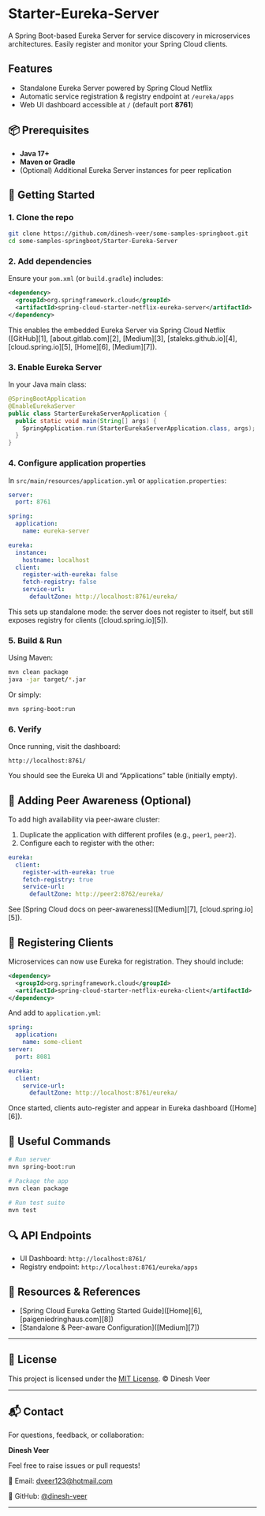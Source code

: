 
# Starter-Eureka-Server

A Spring Boot-based Eureka Server for service discovery in microservices architectures. Easily register and monitor your Spring Cloud clients.

## Features

- Standalone Eureka Server powered by Spring Cloud Netflix  
- Automatic service registration & registry endpoint at `/eureka/apps`  
- Web UI dashboard accessible at `/` (default port **8761**)  

## 📦 Prerequisites

- **Java 17+**  
- **Maven or Gradle**  
- (Optional) Additional Eureka Server instances for peer replication  

## 🚀 Getting Started

### 1. Clone the repo

```bash
git clone https://github.com/dinesh-veer/some-samples-springboot.git
cd some-samples-springboot/Starter-Eureka-Server
````

### 2. Add dependencies

Ensure your `pom.xml` (or `build.gradle`) includes:

```xml
<dependency>
  <groupId>org.springframework.cloud</groupId>
  <artifactId>spring-cloud-starter-netflix-eureka-server</artifactId>
</dependency>
```

This enables the embedded Eureka Server via Spring Cloud Netflix ([GitHub][1], [about.gitlab.com][2], [Medium][3], [staleks.github.io][4], [cloud.spring.io][5], [Home][6], [Medium][7]).

### 3. Enable Eureka Server

In your Java main class:

```java
@SpringBootApplication
@EnableEurekaServer
public class StarterEurekaServerApplication {
  public static void main(String[] args) {
    SpringApplication.run(StarterEurekaServerApplication.class, args);
  }
}
```

### 4. Configure application properties

In `src/main/resources/application.yml` or `application.properties`:

```yaml
server:
  port: 8761

spring:
  application:
    name: eureka-server

eureka:
  instance:
    hostname: localhost
  client:
    register-with-eureka: false
    fetch-registry: false
    service-url:
      defaultZone: http://localhost:8761/eureka/
```

This sets up standalone mode: the server does not register to itself, but still exposes registry for clients ([cloud.spring.io][5]).

### 5. Build & Run

Using Maven:

```bash
mvn clean package
java -jar target/*.jar
```

Or simply:

```bash
mvn spring-boot:run
```

### 6. Verify

Once running, visit the dashboard:

```text
http://localhost:8761/
```

You should see the Eureka UI and “Applications” table (initially empty).

## 🧩 Adding Peer Awareness (Optional)

To add high availability via peer-aware cluster:

1. Duplicate the application with different profiles (e.g., `peer1`, `peer2`).
2. Configure each to register with the other:

```yaml
eureka:
  client:
    register-with-eureka: true
    fetch-registry: true
    service-url:
      defaultZone: http://peer2:8762/eureka/
```

See \[Spring Cloud docs on peer-awareness]\([Medium][7], [cloud.spring.io][5]).

## 📡 Registering Clients

Microservices can now use Eureka for registration. They should include:

```xml
<dependency>
  <groupId>org.springframework.cloud</groupId>
  <artifactId>spring-cloud-starter-netflix-eureka-client</artifactId>
</dependency>
```

And add to `application.yml`:

```yaml
spring:
  application:
    name: some-client
server:
  port: 8081

eureka:
  client:
    service-url:
      defaultZone: http://localhost:8761/eureka/
```

Once started, clients auto-register and appear in Eureka dashboard ([Home][6]).

## 🧪 Useful Commands

```bash
# Run server
mvn spring-boot:run

# Package the app
mvn clean package

# Run test suite
mvn test
```

## 🔍 API Endpoints

* UI Dashboard: `http://localhost:8761/`
* Registry endpoint: `http://localhost:8761/eureka/apps`

## 📘 Resources & References

* \[Spring Cloud Eureka Getting Started Guide]\([Home][6], [paigeniedringhaus.com][8])
* \[Standalone & Peer-aware Configuration]\([Medium][7])

---

## 📄 License

This project is licensed under the [MIT License](../LICENSE).
© Dinesh Veer

---

## 📬 Contact

For questions, feedback, or collaboration:

**Dinesh Veer**

Feel free to raise issues or pull requests!

📧 Email: [dveer123@hotmail.com](mailto:dveer123@hotmail.com)

🔗 GitHub: [@dinesh-veer](https://github.com/dinesh-veer)

---